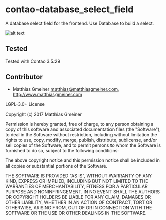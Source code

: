 # contao-database_select_field
A database select field for the frontend.
Use Database to build a select. 

![alt text](https://raw.githubusercontent.com/Messa1/contao-database_select_field/master/package.jpg)

## Tested
Tested with Contao 3.5.29

## Contributor

* Matthias Gmeiner <matthias@matthiasgmeiner.com>, http://www.matthiasgmeiner.com

LGPL-3.0+ License

Copyright (c) 2017 Matthias Gmeiner

Permission is hereby granted, free of charge, to any person obtaining a copy
of this software and associated documentation files (the "Software"), to deal
in the Software without restriction, including without limitation the rights
to use, copy, modify, merge, publish, distribute, sublicense, and/or sell
copies of the Software, and to permit persons to whom the Software is
furnished to do so, subject to the following conditions:

The above copyright notice and this permission notice shall be included in all
copies or substantial portions of the Software.

THE SOFTWARE IS PROVIDED "AS IS", WITHOUT WARRANTY OF ANY KIND, EXPRESS OR
IMPLIED, INCLUDING BUT NOT LIMITED TO THE WARRANTIES OF MERCHANTABILITY,
FITNESS FOR A PARTICULAR PURPOSE AND NONINFRINGEMENT. IN NO EVENT SHALL THE
AUTHORS OR COPYRIGHT HOLDERS BE LIABLE FOR ANY CLAIM, DAMAGES OR OTHER
LIABILITY, WHETHER IN AN ACTION OF CONTRACT, TORT OR OTHERWISE, ARISING FROM,
OUT OF OR IN CONNECTION WITH THE SOFTWARE OR THE USE OR OTHER DEALINGS IN THE
SOFTWARE.

